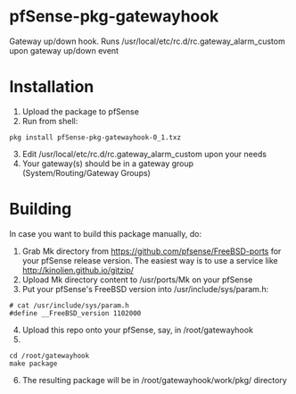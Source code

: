 # pfSense-pkg-gatewayhook
Gateway up/down hook. Runs /usr/local/etc/rc.d/rc.gateway_alarm_custom upon gateway up/down event

# Installation
1. Upload the package to pfSense
2. Run from shell:
```
pkg install pfSense-pkg-gatewayhook-0_1.txz
```
3. Edit /usr/local/etc/rc.d/rc.gateway_alarm_custom upon your needs
4. Your gateway(s) should be in a gateway group (System/Routing/Gateway Groups)

# Building
In case you want to build this package manually, do:
1. Grab Mk directory from https://github.com/pfsense/FreeBSD-ports for your pfSense release version. The easiest way is to use a service like http://kinolien.github.io/gitzip/
2. Upload Mk directory content to /usr/ports/Mk on your pfSense
3. Put your pfSense's FreeBSD version into /usr/include/sys/param.h:
```
# cat /usr/include/sys/param.h
#define __FreeBSD_version 1102000
```
4. Upload this repo onto your pfSense, say, in /root/gatewayhook
5. 
```
cd /root/gatewayhook
make package
```
6. The resulting package will be in /root/gatewayhook/work/pkg/ directory
